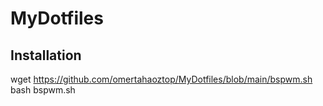# MyDotfiles
## Installation
wget https://github.com/omertahaoztop/MyDotfiles/blob/main/bspwm.sh
bash bspwm.sh
